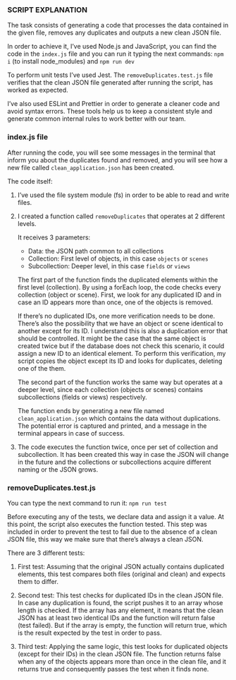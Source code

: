 ### SCRIPT EXPLANATION

The task consists of generating a code that processes the data contained in the given file, removes any duplicates and outputs a new clean JSON file.

In order to achieve it, I’ve used Node.js and JavaScript, you can find the code in the `index.js` file and you can run it typing the next commands: `npm i` (to install node_modules) and `npm run dev`

To perform unit tests I’ve used Jest. The `removeDuplicates.test.js` file verifies that the clean JSON file generated after running the script, has worked as expected.

I’ve also used ESLint and Prettier in order to generate a cleaner code and avoid syntax errors. These tools help us to keep a consistent style and generate common internal rules to work better with our team.

### index.js file

After running the code, you will see some messages in the terminal that inform you about the duplicates found and removed, and you will see how a new file called `clean_application.json` has been created.

The code itself:

1. I’ve used the file system module (fs) in order to be able to read and write files.

2. I created a function called `removeDuplicates` that operates at 2 different levels.

   It receives 3 parameters:

   - Data: the JSON path common to all collections
   - Collection: First level of objects, in this case `objects` or `scenes`
   - Subcollection: Deeper level, in this case `fields` or `views`

   The first part of the function finds the duplicated elements within the first level (collection). By using a forEach loop, the code checks every collection (object or scene). First, we look for any duplicated ID and in case an ID appears more than once, one of the objects is removed.

   If there’s no duplicated IDs, one more verification needs to be done. There’s also the possibility that we have an object or scene identical to another except for its ID. I understand this is also a duplication error that should be controlled. It might be the case that the same object is created twice but if the database does not check this scenario, it could assign a new ID to an identical element. To perform this verification, my script copies the object except its ID and looks for duplicates, deleting one of the them.

   The second part of the function works the same way but operates at a deeper level, since each collection (objects or scenes) contains subcollections (fields or views) respectively.

   The function ends by generating a new file named `clean_application.json` which contains the data without duplications. The potential error is captured and printed, and a message in the terminal appears in case of success.

3. The code executes the function twice, once per set of collection and subcollection. It has been created this way in case the JSON will change in the future and the collections or subcollections acquire different naming or the JSON grows.

### removeDuplicates.test.js

You can type the next command to run it: `npm run test`

Before executing any of the tests, we declare data and assign it a value. At this point, the script also executes the function tested. This step was included in order to prevent the test to fail due to the absence of a clean JSON file, this way we make sure that there’s always a clean JSON.

There are 3 different tests:

1. First test: Assuming that the original JSON actually contains duplicated elements, this test compares both files (original and clean) and expects them to differ.

2. Second test: This test checks for duplicated IDs in the clean JSON file. In case any duplication is found, the script pushes it to an array whose length is checked. If the array has any element, it means that the clean JSON has at least two identical IDs and the function will return false (test failed). But if the array is empty, the function will return true, which is the result expected by the test in order to pass.

3. Third test: Applying the same logic, this test looks for duplicated objects (except for their IDs) in the clean JSON file. The function returns false when any of the objects appears more than once in the clean file, and it returns true and consequently passes the test when it finds none.
